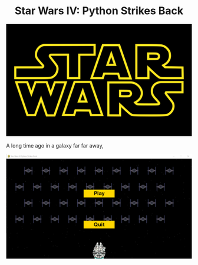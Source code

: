 # <center> Star Wars IV: Python Strikes Back </center>

![Star Wars](readme_files/sw_logo.png)

A long time ago in a galaxy far far away,

![Star Wars](readme_files/AlienGame.png)
